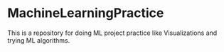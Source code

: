 # MachineLearningPractice
This is a repository for doing ML project practice like Visualizations and trying ML algorithms.
